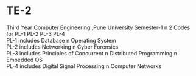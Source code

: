 # TE-2
Third Year Computer Engineering ,Pune University Semester-1 n 2 Codes for PL-1 PL-2 PL-3 PL-4 <br />
PL-1 includes Database n Operating System <br />
PL-2 includes Networking n Cyber Forensics <br />
PL-3 includes Principles of Concurrent n Distributed Programming n Embedded OS <br /> 
PL-4 includes Digital Signal Processing n Computer Networks <br />
